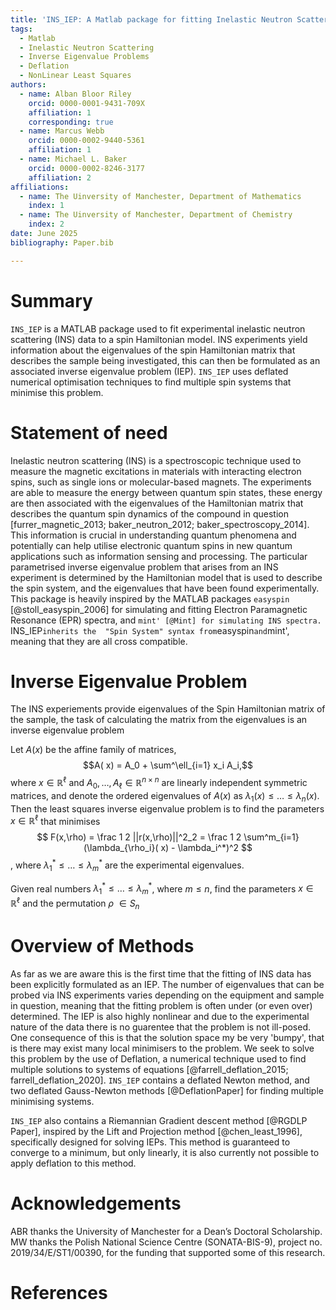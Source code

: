 ```yaml
---
title: 'INS_IEP: A Matlab package for fitting Inelastic Neutron Scattering data.'
tags:
  - Matlab 
  - Inelastic Neutron Scattering
  - Inverse Eigenvalue Problems
  - Deflation
  - NonLinear Least Squares
authors:
  - name: Alban Bloor Riley
    orcid: 0000-0001-9431-709X
    affiliation: 1
    corresponding: true
  - name: Marcus Webb
    orcid: 0000-0002-9440-5361
    affiliation: 1
  - name: Michael L. Baker
    orcid: 0000-0002-8246-3177
    affiliation: 2
affiliations:
  - name: The Uinversity of Manchester, Department of Mathematics
    index: 1
  - name: The Uinversity of Manchester, Department of Chemistry
    index: 2
date: June 2025
bibliography: Paper.bib

---
```


# Summary

`INS_IEP` is a MATLAB package used to fit experimental  inelastic neutron scattering (INS) data to a spin Hamiltonian model. INS experiments yield information about the eigenvalues of the spin Hamiltonian matrix that describes the sample being investigated, this can then be formulated as an associated inverse eigenvalue problem (IEP). `INS_IEP` uses deflated numerical optimisation techniques to find multiple spin systems that minimise this problem. 



# Statement of need


Inelastic neutron scattering (INS) is a spectroscopic technique used to measure the magnetic excitations in materials with interacting electron spins, such as single ions or molecular-based magnets. The  experiments are able to measure the energy between quantum spin states, these energy are then associated with the eigenvalues of the Hamiltonian matrix that describes the quantum spin dynamics of the compound in question [furrer_magnetic_2013; baker_neutron_2012; baker_spectroscopy_2014]. This information is crucial in understanding quantum phenomena and potentially can help  utilise electronic quantum spins in new quantum applications such as information sensing and processing. The particular parametrised inverse eigenvalue problem that arises from an INS experiment is determined by the Hamiltonian model that is used to describe the spin system, and the eigenvalues that have been found experimentally. This package is heavily inspired by the MATLAB packages `easyspin` [@stoll_easyspin_2006] for simulating and fitting Electron Paramagnetic Resonance (EPR) spectra, and `mint' [@Mint] for simulating INS spectra. `INS_IEP` inherits the  "Spin System" syntax from `easyspin` and `mint', meaning that they are all cross compatible. 



# Inverse Eigenvalue Problem 

The INS experiements provide eigenvalues of the Spin Hamiltonian matrix of the sample, the task of calculating the matrix from the eigenvalues is an inverse eigenvalue problem

Let $A(x)$ be the affine family of matrices,
$$A( x) = A_0 + \sum^\ell_{i=1} x_i A_i,$$
where $x\in\mathbb R^\ell$ and $A_0,\dots,A_\ell \in \mathbb R^{n\times n}$ are linearly independent symmetric matrices, and denote the ordered eigenvalues of $A(x)$ as $\lambda_1(x)\leq\dots\leq\lambda_n(x)$.
Then the least squares inverse eigenvalue problem is to find the parameters $x \in \mathbb R^\ell$ that minimises
$$  F(x,\rho) = \frac 1 2 ||r(x,\rho)||^2_2 = \frac 1 2 \sum^m_{i=1}(\lambda_{\rho_i}( x) - \lambda_i^*)^2 $$ , where  $\lambda_1^*\leq\ldots\leq\lambda_m^*$ are the experimental eigenvalues. 


Given real numbers $\lambda_1^*\leq\ldots\leq\lambda_m^*$, where $m \leq n$, find the parameters $x \in \mathbb R^\ell$ and the permutation $\rho$ $\in S_n$


# Overview of Methods

As far as we are aware this is the first time that the fitting of INS data has been explicitly formulated as an IEP. The number of eigenvalues that can be probed via INS experiments varies  depending on the equipment and sample in question, meaning that the fitting problem is often under (or even over) determined. The IEP is also highly nonlinear and due to the experimental nature of the data there is no guarentee that the problem is not ill-posed. One consequence of this is that the solution space my be very 'bumpy', that is there may exist many local minimisers to the problem. We seek to solve this problem by the use of Deflation, a numerical technique used to find multiple solutions to systems of equations [@farrell_deflation_2015; farrell_deflation_2020]. 
`INS_IEP` contains  a deflated Newton method, and two deflated Gauss-Newton methods [@DeflationPaper] for finding multiple minimising systems.

`INS_IEP` also contains a Riemannian Gradient descent method [@RGDLP Paper], inspired by the Lift and Projection method [@chen_least_1996], specifically designed for solving IEPs. This method is guaranteed to converge to a minimum, but only linearly, it is also currently not possible to apply deflation to this method.





# Acknowledgements

ABR thanks the University of Manchester for a Dean’s Doctoral Scholarship. MW thanks the Polish National Science Centre (SONATA-BIS-9), project no. 2019/34/E/ST1/00390, for the funding that supported some of this research. 

# References

